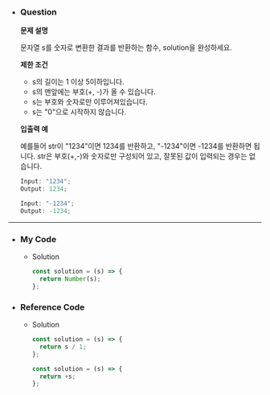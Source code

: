 - ### Question

  **문제 설명**

  문자열 s를 숫자로 변환한 결과를 반환하는 함수, solution을 완성하세요.

  **제한 조건**

  - s의 길이는 1 이상 5이하입니다.
  - s의 맨앞에는 부호(+, -)가 올 수 있습니다.
  - s는 부호와 숫자로만 이루어져있습니다.
  - s는 "0"으로 시작하지 않습니다.

  **입출력 예**

  예를들어 str이 "1234"이면 1234를 반환하고, "-1234"이면 -1234를 반환하면 됩니다.
  str은 부호(+,-)와 숫자로만 구성되어 있고, 잘못된 값이 입력되는 경우는 없습니다.

  ```jsx
  Input: "1234";
  Output: 1234;

  Input: "-1234";
  Output: -1234;
  ```

---

- ### My Code

  - Solution

    ```jsx
    const solution = (s) => {
      return Number(s);
    };
    ```

- ### Reference Code

  - Solution

    ```jsx
    const solution = (s) => {
      return s / 1;
    };
    ```

    ```jsx
    const solution = (s) => {
      return +s;
    };
    ```
